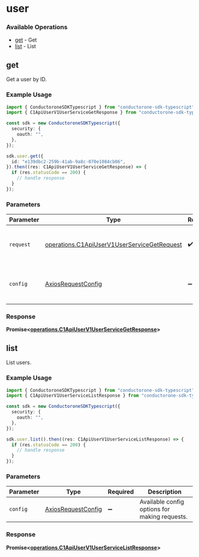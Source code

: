 # user

### Available Operations

* [get](#get) - Get
* [list](#list) - List

## get

 Get a user by ID.


### Example Usage

```typescript
import { ConductoroneSDKTypescript } from "conductorone-sdk-typescript";
import { C1ApiUserV1UserServiceGetResponse } from "conductorone-sdk-typescript/dist/sdk/models/operations";

const sdk = new ConductoroneSDKTypescript({
  security: {
    oauth: "",
  },
});

sdk.user.get({
  id: "e139dbc2-259b-41ab-9a8c-070e1084cb06",
}).then((res: C1ApiUserV1UserServiceGetResponse) => {
  if (res.statusCode == 200) {
    // handle response
  }
});
```

### Parameters

| Parameter                                                                                                  | Type                                                                                                       | Required                                                                                                   | Description                                                                                                |
| ---------------------------------------------------------------------------------------------------------- | ---------------------------------------------------------------------------------------------------------- | ---------------------------------------------------------------------------------------------------------- | ---------------------------------------------------------------------------------------------------------- |
| `request`                                                                                                  | [operations.C1ApiUserV1UserServiceGetRequest](../../models/operations/c1apiuserv1userservicegetrequest.md) | :heavy_check_mark:                                                                                         | The request object to use for the request.                                                                 |
| `config`                                                                                                   | [AxiosRequestConfig](https://axios-http.com/docs/req_config)                                               | :heavy_minus_sign:                                                                                         | Available config options for making requests.                                                              |


### Response

**Promise<[operations.C1ApiUserV1UserServiceGetResponse](../../models/operations/c1apiuserv1userservicegetresponse.md)>**


## list

 List users.


### Example Usage

```typescript
import { ConductoroneSDKTypescript } from "conductorone-sdk-typescript";
import { C1ApiUserV1UserServiceListResponse } from "conductorone-sdk-typescript/dist/sdk/models/operations";

const sdk = new ConductoroneSDKTypescript({
  security: {
    oauth: "",
  },
});

sdk.user.list().then((res: C1ApiUserV1UserServiceListResponse) => {
  if (res.statusCode == 200) {
    // handle response
  }
});
```

### Parameters

| Parameter                                                    | Type                                                         | Required                                                     | Description                                                  |
| ------------------------------------------------------------ | ------------------------------------------------------------ | ------------------------------------------------------------ | ------------------------------------------------------------ |
| `config`                                                     | [AxiosRequestConfig](https://axios-http.com/docs/req_config) | :heavy_minus_sign:                                           | Available config options for making requests.                |


### Response

**Promise<[operations.C1ApiUserV1UserServiceListResponse](../../models/operations/c1apiuserv1userservicelistresponse.md)>**

